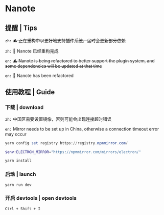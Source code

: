 # Nanote

## 提醒 | Tips
`zh:` ~~⚠ 正在重构中以更好地支持插件系统，届时会更新部分依赖~~

`zh:` 👋 Nanote 已经重构完成

`en:` ~~⚠ Nanote is being refactored to better support the plugin system, and some dependencies will be updated at that time~~

`en:` 👋 Nanote has been refactored

## 使用教程 | Guide

### 下载 | download

`zh:` 中国区需要设置镜像，否则可能会出现连接超时错误

`en:` Mirror needs to be set up in China, otherwise a connection timeout error may occur
```powershell
yarn config set registry https://registry.npmmirror.com/

$env:ELECTRON_MIRROR="https://npmmirror.com/mirrors/electron/"

yarn install
```

### 启动 | launch
```powershell
yarn run dev
```

### 开启 devtools | open devtools

```text
Ctrl + Shift + I
```